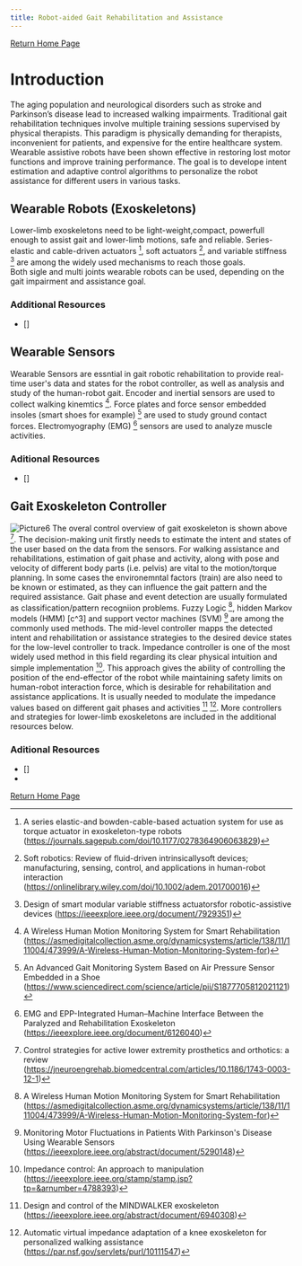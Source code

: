 ```yaml
---
title: Robot-aided Gait Rehabilitation and Assistance 
---
```


[Return Home Page](../index.md)
# Introduction 
The aging population and neurological disorders such as stroke and Parkinson’s disease lead to increased walking impairments. Traditional gait rehabilitation techniques involve multiple training sessions supervised by physical therapists. This paradigm is physically demanding for therapists, inconvenient for patients, and expensive for the entire healthcare system. Wearable assistive robots have been shown effective in restoring lost motor functions and improve training performance. The goal is to develope intent estimation and adaptive control algorithms to personalize the robot assistance for different users in various tasks.


## Wearable Robots (Exoskeletons)
Lower-limb exoskeletons need to be light-weight,compact, powerfull enough to assist gait and lower-limb motions, safe and reliable. Series-elastic and cable-driven actuators [^1], soft actuators [^soft], and variable stiffness [^2] are among the widely used mechanisms to reach those goals.  
Both sigle and multi joints wearable robots can be used, depending on the gait impairment and assistance goal.   

### Additional Resources
* []

## Wearable Sensors 
Wearable Sensors are essntial in gait robotic rehabilitation to provide real-time user's data and states for the robot controller, as well as analysis and study of the human-robot gait. Encoder and inertial sensors are used to collect walking kinemtics [^w1]. Force plates and force sensor embedded insoles (smart shoes for example) [^w2] are used to study ground contact forces. Electromyography (EMG) [^w3] sensors are used to analyze muscle activities. 
### Aditional Resources
* []

## Gait Exoskeleton Controller 
![Picture6](https://user-images.githubusercontent.com/70563722/155220479-393d6fba-8150-412f-a692-3abeb6dcc838.png)
The overal control overview of gait exoskeleton is shown above [^c1]. The decision-making unit firstly needs to estimate the intent and states of the user based on the data from the sensors. For walking assistance and rehabilitations, estimation of gait phase and activity, along with pose and velocity of different body parts (i.e. pelvis) are vital to the motion/torque planning. In some cases the environemntal factors (train) are also need to be known or estimated, as they can influence the gait pattern and the required assistance. Gait phase and event detection are usually formulated as classification/pattern recogniion problems. Fuzzy Logic [^w1], hidden Markov models (HMM) [c^3] and support vector machines (SVM) [^c4] are among the commonly used methods. 
The mid-level controller mapps the detected intent and rehabilitation or assistance strategies to the desired device states for the low-level controller to track. Impedance controller is one of the most widely used method in this field regarding its clear physical intuition and simple implementation [^c5]. This approach gives the ability of controlling the position of the end-effector of the robot while maintaining safety limits on human-robot interaction force, which is desirable for rehabilitation and assistance applications. It is usually needed to modulate the impedance values based on different gait phases and activities [^c6] [^c7]. More controllers and strategies for lower-limb exoskeletons are included in the additional resources below. 
### Aditional Resources
* []
* 
[^w1]: A Wireless Human Motion Monitoring System for Smart Rehabilitation (https://asmedigitalcollection.asme.org/dynamicsystems/article/138/11/111004/473999/A-Wireless-Human-Motion-Monitoring-System-for)
[^w2]: An Advanced Gait Monitoring System Based on Air Pressure Sensor Embedded in a Shoe (https://www.sciencedirect.com/science/article/pii/S1877705812021121)
[^w3]: EMG and EPP-Integrated Human–Machine Interface Between the Paralyzed and Rehabilitation Exoskeleton (https://ieeexplore.ieee.org/document/6126040)
[^1]: A series elastic-and bowden-cable-based actuation system for use as torque actuator in exoskeleton-type robots (https://journals.sagepub.com/doi/10.1177/0278364906063829)
[^2]: Design of smart modular variable stiffness actuatorsfor robotic-assistive devices (https://ieeexplore.ieee.org/document/7929351)
[^soft]: Soft robotics: Review of fluid-driven intrinsicallysoft  devices; manufacturing, sensing, control, and applications in human-robot interaction (https://onlinelibrary.wiley.com/doi/10.1002/adem.201700016)
[^c1]: Control strategies for active lower extremity prosthetics and orthotics: a review (https://jneuroengrehab.biomedcentral.com/articles/10.1186/1743-0003-12-1)
[^c3]: An Unsupervised Approach for Automatic Activity Recognition Based on Hidden Markov Model Regression (https://ieeexplore.ieee.org/document/6516632)
[^c4]: Monitoring Motor Fluctuations in Patients With Parkinson's Disease Using Wearable Sensors (https://ieeexplore.ieee.org/abstract/document/5290148)
[^c5]: Impedance control: An approach to manipulation (https://ieeexplore.ieee.org/stamp/stamp.jsp?tp=&arnumber=4788393)
[^c6]: Design and control of the MINDWALKER exoskeleton (https://ieeexplore.ieee.org/abstract/document/6940308)
[^c7]: Automatic virtual impedance adaptation of a knee exoskeleton for personalized walking assistance (https://par.nsf.gov/servlets/purl/10111547)

[Return Home Page](../index.md)
